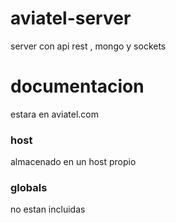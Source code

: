 # aviatel-server
server con api rest , mongo y sockets 

# documentacion 
estara en aviatel.com 

### host 
almacenado en un host propio

### globals 
no estan incluidas 









